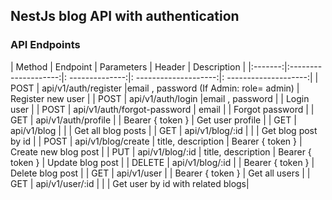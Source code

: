 ## NestJs blog API with authentication

### API Endpoints

| Method  | Endpoint             | Parameters      | Header                |      Description      |
|:-------:|:--------------------:|: --------------:|: --------------------:|: --------------------:|
| POST    | api/v1/auth/register |email , password (If Admin: role= admin) | Register new user     |
| POST    | api/v1/auth/login    |email , password |                       | Login user            |
| POST    | api/v1/auth/forgot-password  | email   |                       | Forgot password       |
| GET     | api/v1/auth/profile  |                 | Bearer { token }      | Get user profile      |
| GET     | api/v1/blog          |                 |                       | Get all blog posts    |
| GET     | api/v1/blog/:id      |                 |                       | Get blog post by id   |
| POST    | api/v1/blog/create   | title, description   | Bearer { token } | Create new blog post  |
| PUT     | api/v1/blog/:id      | title, description   | Bearer { token } | Update blog post      |
| DELETE  | api/v1/blog/:id      |                 | Bearer { token }      | Delete blog post      |
| GET     | api/v1/user          |                 | Bearer { token }      | Get all users         |
| GET     | api/v1/user/:id      |                 |                       | Get user by id with related blogs|


